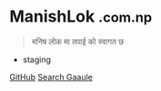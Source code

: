 # ManishLok <small>.com.np</small>

> मनिष लोक मा तपाई को स्वागत छ

* staging

[GitHub](https://github.com/docsifyjs/docsify/)
[Search Gaaule](#docsify)